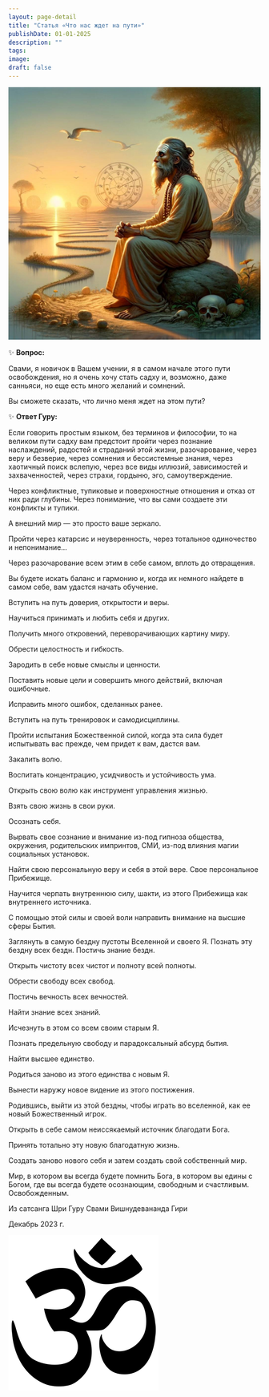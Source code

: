 ```yaml
---
layout: page-detail
title: "Статья «Что нас ждет на пути»"
publishDate: 01-01-2025
description: ""
tags:
image:
draft: false
---
```


  
![Садху](/upload/medialibrary/11c/11c1148f56e9d9eec16c1e8e0ae29ef3.jpg "Садху")  

  
 ✨ **Вопрос:** 

 Свами, я новичок в Вашем учении, я в самом начале этого пути освобождения, но я очень хочу стать садху и, возможно, даже санньяси, но еще есть много желаний и сомнений.

 Вы сможете сказать, что лично меня ждет на этом пути?

 ✨ **Ответ Гуру:** 

 Если говорить простым языком, без терминов и философии, то на великом пути садху вам предстоит пройти через познание наслаждений, радостей и страданий этой жизни, разочарование, через веру и безверие, через сомнения и бессистемные знания, через хаотичный поиск вслепую, через все виды иллюзий, зависимостей и захваченностей, через страхи, гордыню, эго, самоутверждение.

 Через конфликтные, тупиковые и поверхностные отношения и отказ от них ради глубины. Через понимание, что вы сами создаете эти конфликты и тупики.

 А внешний мир — это просто ваше зеркало.

 Пройти через катарсис и неуверенность, через тотальное одиночество и непонимание…

 Через разочарование всем этим в себе самом, вплоть до отвращения.

 Вы будете искать баланс и гармонию и, когда их немного найдете в самом себе, вам удастся начать обучение.

 Вступить на путь доверия, открытости и веры.

 Научиться принимать и любить себя и других.

 Получить много откровений, переворачивающих картину миру.

 Обрести целостность и гибкость.

 Зародить в себе новые смыслы и ценности.

 Поставить новые цели и совершить много действий, включая ошибочные.

 Исправить много ошибок, сделанных ранее.

 Вступить на путь тренировок и самодисциплины.

 Пройти испытания Божественной силой, когда эта сила будет испытывать вас прежде, чем придет к вам, дастся вам.

 Закалить волю.

 Воспитать концентрацию, усидчивость и устойчивость ума.

 Открыть свою волю как инструмент управления жизнью.

 Взять свою жизнь в свои руки.

 Осознать себя.

 Вырвать свое сознание и внимание из-под гипноза общества, окружения, родительских импринтов, СМИ, из-под влияния магии социальных установок.

 Найти свою персональную веру и себя в этой вере. Свое персональное Прибежище.

 Научится черпать внутреннюю силу, шакти, из этого Прибежища как внутреннего источника.

 С помощью этой силы и своей воли направить внимание на высшие сферы Бытия.

 Заглянуть в самую бездну пустоты Вселенной и своего Я. Познать эту бездну всех бездн. Постичь знание бездн.

 Открыть чистоту всех чистот и полноту всей полноты.

 Обрести свободу всех свобод.

 Постичь вечность всех вечностей.

 Найти знание всех знаний.

 Исчезнуть в этом со всем своим старым Я.

 Познать предельную свободу и парадоксальный абсурд бытия.

 Найти высшее единство.

 Родиться заново из этого единства с новым Я.

 Вынести наружу новое видение из этого постижения.

 Родившись, выйти из этой бездны, чтобы играть во вселенной, как ее новый Божественный игрок.

 Открыть в себе самом неиссякаемый источник благодати Бога.

 Принять тотально эту новую благодатную жизнь.

 Создать заново нового себя и затем создать свой собственный мир.

 Мир, в котором вы всегда будете помнить Бога, в котором вы едины с Богом, где вы всегда будете осознающим, свободным и счастливым. Освобожденным.

  
 Из сатсанга Шри Гуру Свами Вишнудевананда Гири

 Декабрь 2023 г.

![Ом](/upload/medialibrary/4e5/4e59138d7f13f8137afb77ab8ee41988.png) 
